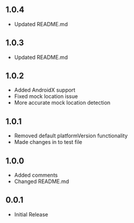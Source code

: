 ## 1.0.4
* Updated README.md

## 1.0.3
* Updated README.md

## 1.0.2
* Added AndroidX support
* Fixed mock location issue
* More accurate mock location detection

## 1.0.1
* Removed default platformVersion functionality
* Made changes in to test file

## 1.0.0
* Added comments
* Changed README.md

## 0.0.1

* Initial Release
